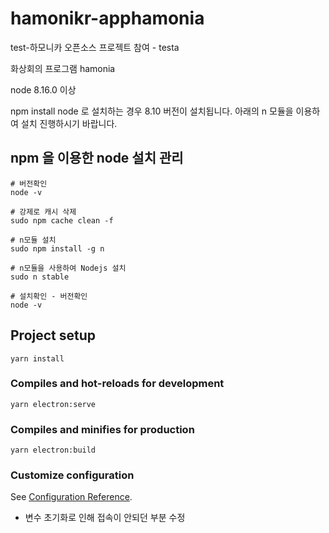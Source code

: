 # hamonikr-apphamonia

test-하모니카 오픈소스 프로젝트 참여 - testa

화상회의 프로그램 hamonia

node 8.16.0 이상


npm install node 로 설치하는  경우 8.10 버전이 설치됩니다.
아래의 n 모듈을 이용하여 설치 진행하시기 바랍니다.


## npm 을 이용한 node 설치 관리
```
# 버전확인
node -v

# 강제로 캐시 삭제
sudo npm cache clean -f

# n모듈 설치
sudo npm install -g n

# n모듈을 사용하여 Nodejs 설치
sudo n stable

# 설치확인 - 버전확인
node -v
```

## Project setup
```
yarn install
```

### Compiles and hot-reloads for development
```
yarn electron:serve
```

### Compiles and minifies for production
```
yarn electron:build
```


### Customize configuration
See [Configuration Reference](https://cli.vuejs.org/config/).

* 변수 초기화로 인해 접속이 안되던 부분 수정
